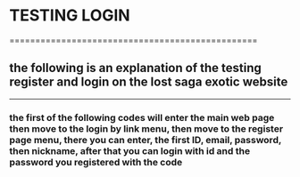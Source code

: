 # TESTING LOGIN
================================================

## the following is an explanation of the testing register and login on the lost saga exotic website
------------------------------------------------

### the first of the following codes will enter the main web page then move to the login by link menu, then move to the register page menu, there you can enter, the first ID, email, password, then nickname, after that you can login with id and the password you registered with the code





